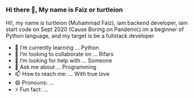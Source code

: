 ### Hi there 👋, My name is Faiz or turtleion

Hi!, my name is turtleion (Muhammad Faiz), iam backend developer, iam start code on Sept 2020 (Cause Boring on Pandemic) im a beginner of Python language, and my target is be a fullstack developer

- 🌱 I’m currently learning ... Python
- 👯 I’m looking to collaborate on ... Rifars
- 🤔 I’m looking for help with ... Someone
- 💬 Ask me about ... Programming
- 📫 How to reach me: ... With true love
- 😄 Pronouns: ...
- ⚡ Fun fact: ...
